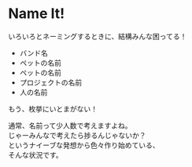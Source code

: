<html>
<head>
</head>

<body>
<h1>Name It!</h1>

いろいろとネーミングするときに、結構みんな困ってる！
<ul>
<li>バンド名</li>
<li>ペットの名前</li>
<li>ペットの名前</li>
<li>プロジェクトの名前</li>
<li>人の名前</li>
</ul>
もう、枚挙にいとまがない！

通常、名前って少人数で考えますよね。<br>
じゃーみんなで考えたら捗るんじゃないか？<br>
というナイーブな発想から色々作り始めている、<br>
そんな状況です。<br>
</body>
</html>
